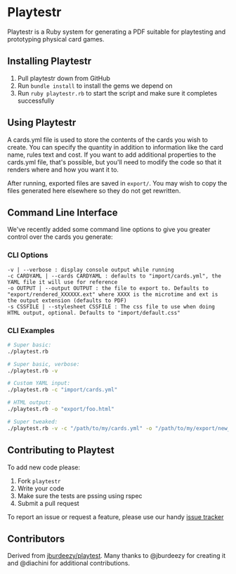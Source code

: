 # Playtestr

Playtestr is a Ruby system for generating a PDF suitable for playtesting and prototyping physical card games.

## Installing Playtestr

1. Pull playtestr down from GitHub
2. Run ``bundle install`` to install the gems we depend on
3. Run ``ruby playtestr.rb`` to start the script and make sure it completes successfully

## Using Playtestr

A cards.yml file is used to store the contents of the cards you wish to create. You can specify the quantity in addition to information like the card name, rules text and cost. If you want to add additional properties to the cards.yml file, that's possible, but you'll need to modify the code so that it renders where and how you want it to.

After running, exported files are saved in ``export/``. You may wish to copy the files generated here elsewhere so they do not get rewritten.

## Command Line Interface

We've recently added some command line options to give you greater control over the cards you generate:

### CLI Options

```
-v | --verbose : display console output while running
-c CARDYAML | --cards CARDYAML : defaults to "import/cards.yml", the YAML file it will use for reference
-o OUTPUT | --output OUTPUT : the file to export to. Defaults to "export/rendered_XXXXXX.ext" where XXXX is the microtime and ext is the output extension (defaults to PDF)
-s CSSFILE | --stylesheet CSSFILE : The css file to use when doing HTML output, optional. Defaults to "import/default.css"
```

### CLI Examples

```bash
# Super basic: 
./playtest.rb

# Super basic, verbose: 
./playtest.rb -v

# Custom YAML input: 
./playtest.rb -c "import/cards.yml"

# HTML output: 
./playtest.rb -o "export/foo.html"

# Super tweaked: 
./playtest.rb -v -c "/path/to/my/cards.yml" -o "/path/to/my/export/new_cards.pdf"
```

## Contributing to Playtest

To add new code please:

1. Fork `playtestr`
2. Write your code
3. Make sure the tests are pssing using rspec
4. Submit a pull request

To report an issue or request a feature, please use our handy [issue tracker](http://github.com/armahillo/playtestr/issues)

## Contributors

Derived from [jburdeezy/playtest](https://github.com/jburdeezy/playtest). Many thanks to @jburdeezy for creating it and @diachini for additional contributions.
